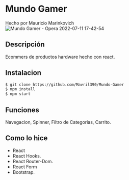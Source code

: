 # Mundo Gamer

Hecho por Mauricio Marinkovich
![Mundo Gamer - Opera 2022-07-11 17-42-54](https://user-images.githubusercontent.com/38568394/178357619-2b1fbc64-4597-456c-8ee4-9c2b3539aa3a.gif)

## Descripción

Ecommers de productos hardware hecho con react.

## Instalacion

```bash
$ git clone https://github.com/Mavril390/Mundo-Gamer
$ npm install
$ npm start
```

## Funciones 

Navegacion, Spinner, Filtro de Categorias, Carrito.

## Como lo hice

- React
- React Hooks.
- React Router-Dom.
- React Form
- Bootstrap.



